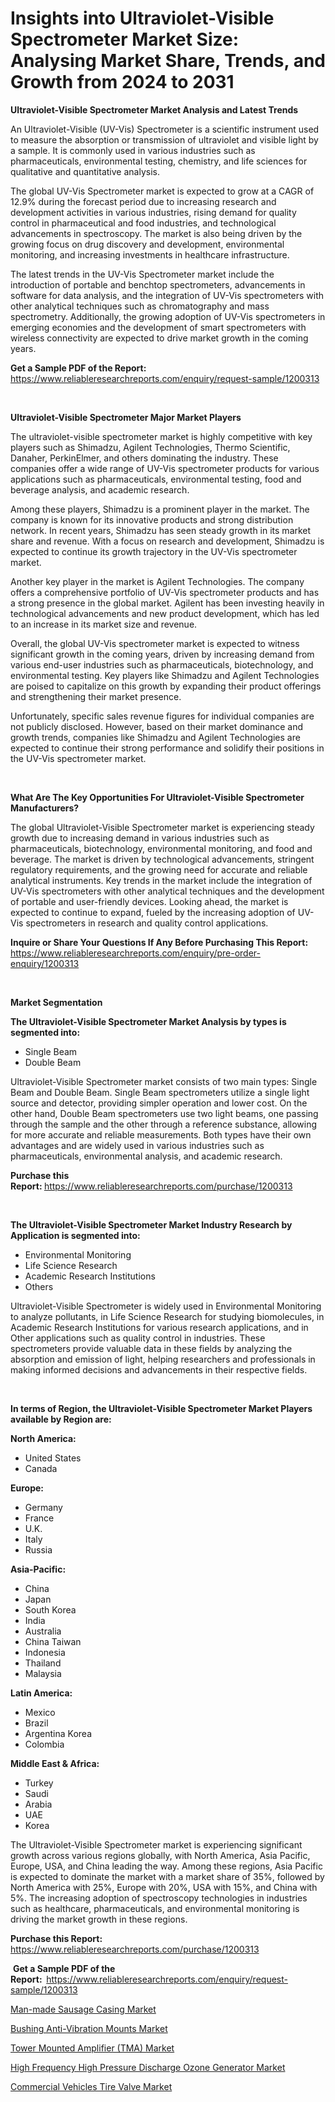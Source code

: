 <p><h1>Insights into Ultraviolet-Visible Spectrometer Market Size: Analysing Market Share, Trends, and Growth from 2024 to 2031</h1></p><p><strong>Ultraviolet-Visible Spectrometer Market Analysis and Latest Trends</strong></p>
<p><p>An Ultraviolet-Visible (UV-Vis) Spectrometer is a scientific instrument used to measure the absorption or transmission of ultraviolet and visible light by a sample. It is commonly used in various industries such as pharmaceuticals, environmental testing, chemistry, and life sciences for qualitative and quantitative analysis.</p><p>The global UV-Vis Spectrometer market is expected to grow at a CAGR of 12.9% during the forecast period due to increasing research and development activities in various industries, rising demand for quality control in pharmaceutical and food industries, and technological advancements in spectroscopy. The market is also being driven by the growing focus on drug discovery and development, environmental monitoring, and increasing investments in healthcare infrastructure.</p><p>The latest trends in the UV-Vis Spectrometer market include the introduction of portable and benchtop spectrometers, advancements in software for data analysis, and the integration of UV-Vis spectrometers with other analytical techniques such as chromatography and mass spectrometry. Additionally, the growing adoption of UV-Vis spectrometers in emerging economies and the development of smart spectrometers with wireless connectivity are expected to drive market growth in the coming years.</p></p>
<p><strong>Get a Sample PDF of the Report:&nbsp;</strong> <a href="https://www.reliableresearchreports.com/enquiry/request-sample/1200313">https://www.reliableresearchreports.com/enquiry/request-sample/1200313</a></p>
<p>&nbsp;</p>
<p><strong>Ultraviolet-Visible Spectrometer Major Market Players</strong></p>
<p><p>The ultraviolet-visible spectrometer market is highly competitive with key players such as Shimadzu, Agilent Technologies, Thermo Scientific, Danaher, PerkinElmer, and others dominating the industry. These companies offer a wide range of UV-Vis spectrometer products for various applications such as pharmaceuticals, environmental testing, food and beverage analysis, and academic research.</p><p>Among these players, Shimadzu is a prominent player in the market. The company is known for its innovative products and strong distribution network. In recent years, Shimadzu has seen steady growth in its market share and revenue. With a focus on research and development, Shimadzu is expected to continue its growth trajectory in the UV-Vis spectrometer market.</p><p>Another key player in the market is Agilent Technologies. The company offers a comprehensive portfolio of UV-Vis spectrometer products and has a strong presence in the global market. Agilent has been investing heavily in technological advancements and new product development, which has led to an increase in its market size and revenue.</p><p>Overall, the global UV-Vis spectrometer market is expected to witness significant growth in the coming years, driven by increasing demand from various end-user industries such as pharmaceuticals, biotechnology, and environmental testing. Key players like Shimadzu and Agilent Technologies are poised to capitalize on this growth by expanding their product offerings and strengthening their market presence.</p><p>Unfortunately, specific sales revenue figures for individual companies are not publicly disclosed. However, based on their market dominance and growth trends, companies like Shimadzu and Agilent Technologies are expected to continue their strong performance and solidify their positions in the UV-Vis spectrometer market.</p></p>
<p>&nbsp;</p>
<p><strong>What Are The Key Opportunities For Ultraviolet-Visible Spectrometer Manufacturers?</strong></p>
<p><p>The global Ultraviolet-Visible Spectrometer market is experiencing steady growth due to increasing demand in various industries such as pharmaceuticals, biotechnology, environmental monitoring, and food and beverage. The market is driven by technological advancements, stringent regulatory requirements, and the growing need for accurate and reliable analytical instruments. Key trends in the market include the integration of UV-Vis spectrometers with other analytical techniques and the development of portable and user-friendly devices. Looking ahead, the market is expected to continue to expand, fueled by the increasing adoption of UV-Vis spectrometers in research and quality control applications.</p></p>
<p><strong>Inquire or Share Your Questions If Any Before Purchasing This Report:</strong> <a href="https://www.reliableresearchreports.com/enquiry/pre-order-enquiry/1200313">https://www.reliableresearchreports.com/enquiry/pre-order-enquiry/1200313</a></p>
<p>&nbsp;</p>
<p><strong>Market Segmentation</strong></p>
<p><strong>The Ultraviolet-Visible Spectrometer Market Analysis by types is segmented into:</strong></p>
<p><ul><li>Single Beam</li><li>Double Beam</li></ul></p>
<p><p>Ultraviolet-Visible Spectrometer market consists of two main types: Single Beam and Double Beam. Single Beam spectrometers utilize a single light source and detector, providing simpler operation and lower cost. On the other hand, Double Beam spectrometers use two light beams, one passing through the sample and the other through a reference substance, allowing for more accurate and reliable measurements. Both types have their own advantages and are widely used in various industries such as pharmaceuticals, environmental analysis, and academic research.</p></p>
<p><strong>Purchase this Report:&nbsp;</strong><a href="https://www.reliableresearchreports.com/purchase/1200313">https://www.reliableresearchreports.com/purchase/1200313</a></p>
<p>&nbsp;</p>
<p><strong>The Ultraviolet-Visible Spectrometer Market Industry Research by Application is segmented into:</strong></p>
<p><ul><li>Environmental Monitoring</li><li>Life Science Research</li><li>Academic Research Institutions</li><li>Others</li></ul></p>
<p><p>Ultraviolet-Visible Spectrometer is widely used in Environmental Monitoring to analyze pollutants, in Life Science Research for studying biomolecules, in Academic Research Institutions for various research applications, and in Other applications such as quality control in industries. These spectrometers provide valuable data in these fields by analyzing the absorption and emission of light, helping researchers and professionals in making informed decisions and advancements in their respective fields.</p></p>
<p>&nbsp;</p>
<p><strong>In terms of Region, the Ultraviolet-Visible Spectrometer Market Players available by Region are:</strong></p>
<p>
    <p> <strong> North America: </strong>
        <ul>
            <li>United States</li>
            <li>Canada</li>
        </ul>
        </p> 
    <p> <strong> Europe: </strong>
        <ul>
            <li>Germany</li>
            <li>France</li>
            <li>U.K.</li>
            <li>Italy</li>
            <li>Russia</li>
        </ul>
        </p> 
    <p> <strong> Asia-Pacific: </strong>
        <ul>
            <li>China</li>
            <li>Japan</li>
            <li>South Korea</li>
            <li>India</li>
            <li>Australia</li>
            <li>China Taiwan</li>
            <li>Indonesia</li>
            <li>Thailand</li>
            <li>Malaysia</li>
        </ul>
        </p> 
    <p> <strong> Latin America: </strong>
        <ul>
            <li>Mexico</li>
            <li>Brazil</li>
            <li>Argentina Korea</li>
            <li>Colombia</li>
        </ul>
        </p> 
    <p> <strong> Middle East & Africa: </strong>
        <ul>
            <li>Turkey</li>
            <li>Saudi</li>
            <li>Arabia</li>
            <li>UAE</li>
            <li>Korea</li>
        </ul>
    </p>
    </p>
<p><p>The Ultraviolet-Visible Spectrometer market is experiencing significant growth across various regions globally, with North America, Asia Pacific, Europe, USA, and China leading the way. Among these regions, Asia Pacific is expected to dominate the market with a market share of 35%, followed by North America with 25%, Europe with 20%, USA with 15%, and China with 5%. The increasing adoption of spectroscopy technologies in industries such as healthcare, pharmaceuticals, and environmental monitoring is driving the market growth in these regions.</p></p>
<p><strong>Purchase this Report: </strong><a href="https://www.reliableresearchreports.com/purchase/1200313">https://www.reliableresearchreports.com/purchase/1200313</a></p>
<p>&nbsp;<strong>Get a Sample PDF of the Report:&nbsp;&nbsp;</strong><a href="https://www.reliableresearchreports.com/enquiry/request-sample/1200313">https://www.reliableresearchreports.com/enquiry/request-sample/1200313</a></p>
<p><strong></strong></p>
<p><p><a href="https://github.com/changoleonlaverguenzanoexiste/Market-Research-Report-List-1/blob/main/man-made-sausage-casing-market.md">Man-made Sausage Casing Market</a></p><p><a href="https://medium.com/@arnisaleka1951/bushing-anti-vibration-mounts-market-insight-market-trends-growth-forecasted-from-2024-to-2031-714c8b2f2fd0">Bushing Anti-Vibration Mounts Market</a></p><p><a href="https://github.com/dimitrishawkinswaynenp91rgz/Market-Research-Report-List-1/blob/main/tower-mounted-amplifier-tma-market.md">Tower Mounted Amplifier (TMA) Market</a></p><p><a href="https://medium.com/@dorinaprifti56/high-frequency-high-pressure-discharge-ozone-generator-market-analysis-and-sze-forecasted-for-eadbf704491c">High Frequency High Pressure Discharge Ozone Generator Market</a></p><p><a href="https://medium.com/@arnisaleka1951/commercial-vehicles-tire-valve-market-research-report-its-history-and-forecast-2024-to-2031-81d1a8a8371e">Commercial Vehicles Tire Valve Market</a></p></p>